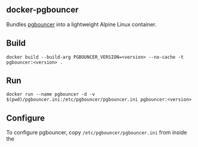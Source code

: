 ## docker-pgbouncer

Bundles [pgbouncer](https://www.pgbouncer.org) into a lightweight Alpine Linux container.

## Build
```
docker build --build-arg PGBOUNCER_VERSION=<version> --no-cache -t pgbouncer:<version> .
```

## Run
```
docker run --name pgbouncer -d -v $(pwd)/pgbouncer.ini:/etc/pgbouncer/pgbouncer.ini pgbouncer:<version>
```

## Configure
To configure pgbouncer, copy `/etc/pgbouncer/pgbouncer.ini` from inside the 
